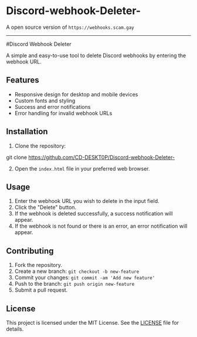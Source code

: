 # Discord-webhook-Deleter-
 A open source version of `https://webhooks.scam.gay`




------------------------------------------------------------------------------------------------------------------------

#Discord Webhook Deleter

A simple and easy-to-use tool to delete Discord webhooks by entering the webhook URL.

## Features

- Responsive design for desktop and mobile devices
- Custom fonts and styling
- Success and error notifications
- Error handling for invalid webhook URLs

## Installation

1. Clone the repository:

git clone https://github.com/CD-DESKT0P/Discord-webhook-Deleter-

2. Open the `index.html` file in your preferred web browser.

## Usage

1. Enter the webhook URL you wish to delete in the input field.
2. Click the "Delete" button.
3. If the webhook is deleted successfully, a success notification will appear.
4. If the webhook is not found or there is an error, an error notification will appear.

## Contributing

1. Fork the repository.
2. Create a new branch: `git checkout -b new-feature`
3. Commit your changes: `git commit -am 'Add new feature'`
4. Push to the branch: `git push origin new-feature`
5. Submit a pull request.

## License

This project is licensed under the MIT License. See the [LICENSE](LICENSE) file for details.
